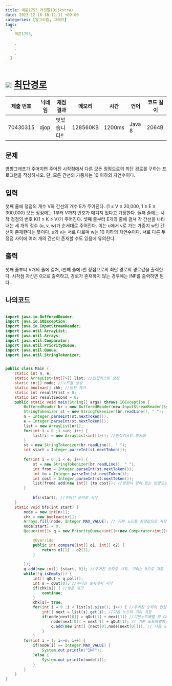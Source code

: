 ```yaml
---
title: 백준1753_거짓말(Dijkstra)
date: 2023-12-16 18:12:11 +09:00
categories: [알고리즘, 그래프]
tags:
  [
    백준1753,
    
    .
    .
    .
  ]
---
```

# <img width="20px"  src="https://d2gd6pc034wcta.cloudfront.net/tier/12.svg" class="solvedac-tier"> [최단경로](https://www.acmicpc.net/problem/1753) 

| 제출 번호 | 닉네임 | 채점 결과 | 메모리 | 시간 | 언어 | 코드 길이 |
|---|---|---|---|---|---|---|
|70430315|djop|맞았습니다!! |128560KB|1200ms|Java 8|2064B|

## 문제
<p>방향그래프가 주어지면 주어진 시작점에서 다른 모든 정점으로의 최단 경로를 구하는 프로그램을 작성하시오. 단, 모든 간선의 가중치는 10 이하의 자연수이다.</p>

## 입력
<p>첫째 줄에 정점의 개수 V와 간선의 개수 E가 주어진다. (1 ≤ V ≤ 20,000, 1 ≤ E ≤ 300,000) 모든 정점에는 1부터 V까지 번호가 매겨져 있다고 가정한다. 둘째 줄에는 시작 정점의 번호 K(1 ≤ K ≤ V)가 주어진다. 셋째 줄부터 E개의 줄에 걸쳐 각 간선을 나타내는 세 개의 정수 (u, v, w)가 순서대로 주어진다. 이는 u에서 v로 가는 가중치 w인 간선이 존재한다는 뜻이다. u와 v는 서로 다르며 w는 10 이하의 자연수이다. 서로 다른 두 정점 사이에 여러 개의 간선이 존재할 수도 있음에 유의한다.</p>

## 출력
<p>첫째 줄부터 V개의 줄에 걸쳐, i번째 줄에 i번 정점으로의 최단 경로의 경로값을 출력한다. 시작점 자신은 0으로 출력하고, 경로가 존재하지 않는 경우에는 INF를 출력하면 된다.</p>

## 나의코드
```java

import java.io.BufferedReader;
import java.io.IOException;
import java.io.InputStreamReader;
import java.util.ArrayList;
import java.util.Arrays;
import java.util.Comparator;
import java.util.PriorityQueue;
import java.util.Queue;
import java.util.StringTokenizer;


public class Main {
	static int n, e;
	static ArrayList<int[]>[] list; //인접리스트 생성
	static int[] node; //노드들 생성
	static boolean[] chk; //방문 체크
	static int resultFrist = 0;
	static int resultSecond = 0;
	public static void main(String[] args) throws IOException {
		BufferedReader br = new BufferedReader(new InputStreamReader(System.in));
		StringTokenizer st = new StringTokenizer(br.readLine(), " ");
		n = Integer.parseInt(st.nextToken());
		e = Integer.parseInt(st.nextToken());
		list = new ArrayList[n+1];
		for(int i = 0 ;i <=n; i++) {
			list[i] = new ArrayList<int[]>(); //인접리스트 초기화
		}
		st = new StringTokenizer(br.readLine(), " ");
		int start = Integer.parseInt(st.nextToken());
		
		for(int i = 0 ;i < e; i++) {
			st = new StringTokenizer(br.readLine(), " ");
			int from = Integer.parseInt(st.nextToken());
			int to = Integer.parseInt(st.nextToken());
			int cost = Integer.parseInt(st.nextToken());
			list[from].add(new int[] {to,cost}); //방향이 있어 있는 방향으로 저장
		}
		
			bfs(start); //주어진 숫자로 시작
	}
	static void bfs(int start) {
		node = new int[n+1]; 
		chk = new boolean[n+1];
		Arrays.fill(node, Integer.MAX_VALUE); // 기본 노드들 최댓값으로 저장
		node[start] = 0;
		Queue<int[]> q = new PriorityQueue<int[]>(new Comparator<int[]>() { //거리가 짧은것부터 우선순위

			@Override
			public int compare(int[] o1, int[] o2) {
				return o1[1] - o2[1];
			}
			
		});
		q.add(new int[] {start, 0}); //주어진 숫자로 시작, 거리는 0으로 저장
		while(!q.isEmpty()) {
			int[] qOut = q.poll();
			int s = qOut[0]; //주어진 숫자에서 시작
			if(chk[s]) { //방문 체크
				continue;
			}
			chk[s]= true;
			for(int i = 0 ;i < list[s].size(); i++) { //주어진 숫자의 인접리스트들 for문
				int[] next = list[s].get(i); //다음 노드와 거리 저장
				if(node[next[0]] > qOut[1] + next[1]) //기본노드배열 의 다음 노드를 넣은 값을  현재 노드 거리 값 + 다음 노드의 값 비교
					node[next[0]] = next[1] + qOut[1]; // 기본 노드배열에서 다음 노드의 값을 현재노드거리 값 + 다음 노드값을 저장-> 최솟값
					q.add(new int[] {next[0],node[next[0]]}); // 다음 노드와 거리를 q에 저장
				}
			}
		for(int i = 1; i<=n; i++) {
			if(node[i] == Integer.MAX_VALUE) {
				System.out.println("INF");
			}else {
				System.out.println(node[i]);
			}
		}
	}
}
```

